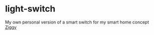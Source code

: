# light-switch
My own personal version of a smart switch for my smart home concept [Ziggy](https://github.com/builderjer/ZiggyAI)
